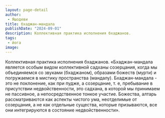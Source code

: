```yaml
---
layout: page-detail
author:
 - Яшодеви
title: бхаджан-мандала
publishDate: "2024-09-01"
description: Коллективная практика исполнения бхаджанов.
tags:
 - йога
image: 
---
```


Коллективная практика исполнения бхаджанов.
	«Бхаджан-мандала является особым видом коллективной садханы созерцания, когда мы объединяемся со звуками (бхаджаном), образами божеств (мурти) и погружаемся в мистику пространства (мандалу). Бхаджан-мандала - это не поклонение, как при пудже, а созерцание, т. е, пребывание в присутствии недвойственности, это садхана, в которой мы принимаем не пассивное, а непосредственное тонкое участие. Божества, алтарь рассматриваются как аспекты чистого ума, неотделимые от созерцания, а не как отдельные существа, которые призываются, все они интегрируются в состояние недвойственности».

